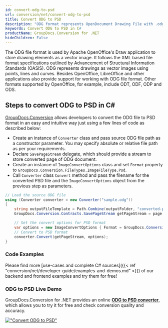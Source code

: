 ```yaml
---
id: convert-odg-to-psd
url: conversion/net/convert-odg-to-psd
title: Convert ODG to PSD
description: "ODG format represents OpenDocument Drawing File with .odg extension. Learn how to convert ODG to PSD file programmatically in C# language using GroupDocs.Conversion for .NET library."
keywords: Convert ODG to PSD in C#
productName: GroupDocs.Conversion for .NET
hideChildren: False
---
```


The ODG file format is used by Apache OpenOffice's Draw application to store drawing elements as a vector image. It follows the XML based file format specifications outlined by Advancement of Structural Information Standards (OASIS). ODG represents drawings as vector images using points, lines and curves. Besides OpenOffice, LibreOffice and other applications also provide support for working with ODG file format. Other formats supported by OpenOffice, for example, include ODT, ODF, ODP and ODS.

## Steps to convert ODG to PSD in C#

[GroupDocs.Conversion](https://products.groupdocs.com/conversion/net) allows developers to convert the ODG file to PSD format in an easy and intuitive way just using a few lines of code as described below:

* Create an instance of `Converter` class and pass source ODG file path as a constructor parameter. You may specify absolute or relative file path as per your requirements. 
* Declare `SavePageStream` delegate, which should provide a stream to store converted page of ODG document.
* Create an instance of `ImageConvertOptions` class and set `Format` property to `GroupDocs.Conversion.FileTypes.ImageFileType.Psd`.
* Call `Converter` class `Convert` method and pass the filename for the converted PSD file and the `ImageConvertOptions` object from the previous step as parameters.

```csharp
// Load the source ODG file
using (Converter converter = new Converter("sample.odg"))
{
    string outputFileTemplate = Path.Combine(outputFolder, "converted-page-{0}.psd");
    GroupDocs.Conversion.Contracts.SavePageStream getPageStream = page => new FileStream(string.Format(outputFileTemplate, page), FileMode.Create);

    // Set the convert options for PSD format
    var options = new ImageConvertOptions { Format = GroupDocs.Conversion.FileTypes.ImageFileType.Psd };   
    // Convert to PSD format
    converter.Convert(getPageStream, options);
}
```

### Code Examples

Please find more [use-cases and complete C# sources]({{< ref "conversion/net/developer-guide/examples-and-demos.md" >}}) of our backend and frontend examples and try them for free!

### ODG to PSD Live Demo

GroupDocs.Conversion for .NET provides an online [**ODG to PSD converter**](https://products.groupdocs.app/conversion/odg-to-psd), which allows you to try it for free and check conversion quality and accuracy.

[!["Convert ODG to PSD"](conversion/net/images/convert-to-psd/convert-odg-to-psd.png)](https://products.groupdocs.app/conversion/odg-to-psd)